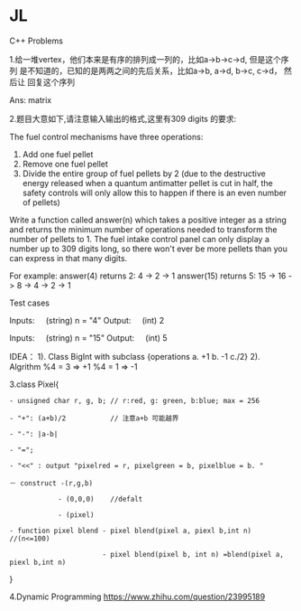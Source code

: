 # JL
C++ Problems

1.给一堆vertex，他们本来是有序的排列成一列的，比如a->b->c->d, 但是这个序列 是不知道的，已知的是两两之间的先后关系，比如a->b, a->d, b->c, c->d， 然后让 回复这个序列

Ans: matrix

2.题目大意如下,请注意输入输出的格式,这里有309 digits 的要求:

The fuel control mechanisms have three operations:

1) Add one fuel pellet
2) Remove one fuel pellet
3) Divide the entire group of fuel pellets by 2 (due to the destructive energy released when a quantum antimatter pellet is cut in half, the safety controls will only allow this to happen if there is an even number of pellets)

Write a function called answer(n) which takes a positive integer as a string and returns the minimum number of operations needed to transform the number of pellets to 1. The fuel intake control panel can only display a number up to 309 digits long, so there won't ever be more pellets than you can express in that many digits.

For example:
answer(4) returns 2: 4 -> 2 -> 1
answer(15) returns 5: 15 -> 16 -> 8 -> 4 -> 2 -> 1

Test cases

Inputs:
    (string) n = "4"
Output:
    (int) 2

Inputs:
    (string) n = "15"
Output:
    (int) 5
    
    
IDEA：
 1). Class BigInt  with subclass  {operations a. +1 b. -1 c./2}
 2). Algrithm %4 = 3 => +1
            %4 = 1 => -1
            
            
3.class Pixel{

    - unsigned char r, g, b; // r:red, g: green, b:blue; max = 256
    
    - "+": (a+b)/2           // 注意a+b 可能越界 
    
    - "-": |a-b|   
    
    - "=";
    
    - "<<" : output "pixelred = r, pixelgreen = b, pixelblue = b. "
    
    － construct -(r,g,b)
    
                - (0,0,0)    //defalt
                
                - (pixel)
                
    - function pixel blend - pixel blend(pixel a, piexl b,int n) //(n<=100)
    
                           - pixel blend(pixel b, int n) =blend(pixel a, piexl b,int n)
                           
}



4.Dynamic Programming
https://www.zhihu.com/question/23995189










